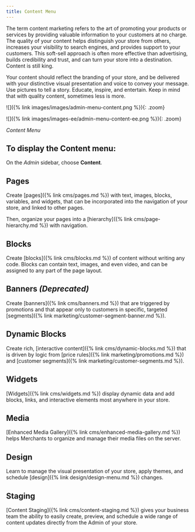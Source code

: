 ```yaml
---
title: Content Menu
---
```


The term content marketing refers to the art of promoting your products or services by providing valuable information to your customers at no charge. The quality of your content helps distinguish your store from others, increases your visibility to search engines, and provides support to your customers. This soft-sell approach is often more effective than advertising, builds credibility and trust, and can turn your store into a destination. Content is still king.

Your content should reflect the branding of your store, and be delivered with your distinctive visual presentation and voice to convey your message. Use pictures to tell a story. Educate, inspire, and entertain. Keep in mind that with quality content, sometimes less is more.

<!--{% if "Default.CE Only" contains site.edition %}-->
![]({% link images/images/admin-menu-content.png %}){: .zoom}
<!--{% endif %}-->
<!--{% if "Default.EE-B2B" contains site.edition %}-->
![]({% link images/images-ee/admin-menu-content-ee.png %}){: .zoom}
<!--{% endif %}-->
_Content Menu_

## To display the Content menu:

On the _Admin_ sidebar, choose **Content**.

## Pages

Create [pages]({% link cms/pages.md %}) with text, images, blocks, variables, and widgets, that can be incorporated into the navigation of your store, and linked to other pages.

<!--{% if "Default.EE-B2B" contains site.edition %}-->
Then, organize your pages into a [hierarchy]({% link cms/page-hierarchy.md %}) with navigation.

<!--{% endif %}-->
## Blocks

Create [blocks]({% link cms/blocks.md %}) of content without writing any code. Blocks can contain text, images, and even video, and can be assigned to any part of the page layout.

<!--{% if "Default.EE-B2B" contains site.edition %}-->
## Banners _(Deprecated)_

Create [banners]({% link cms/banners.md %}) that are triggered by promotions and that appear only to customers in specific, targeted [segments]({% link marketing/customer-segment-banner.md %}).

## Dynamic Blocks

Create rich, [interactive content]({% link cms/dynamic-blocks.md %}) that is driven by logic from [price rules]({% link marketing/promotions.md %}) and [customer segments]({% link marketing/customer-segments.md %}).

<!--{% endif %}-->
## Widgets

[Widgets]({% link cms/widgets.md %}) display dynamic data and add blocks, links, and interactive elements most anywhere in your store.

## Media

[Enhanced Media Gallery]({% link cms/enhanced-media-gallery.md %}) helps Merchants to organize and manage their media files on the server.

## Design

Learn to manage the visual presentation of your store, apply themes, and schedule [design]({% link design/design-menu.md %}) changes.

<!--{% if "Default.EE-B2B" contains site.edition %}-->
## Staging

[Content Staging]({% link cms/content-staging.md %}) gives your business team the ability to easily create, preview, and schedule a wide range of content updates directly from the Admin of your store.

<!--{% endif %}-->
